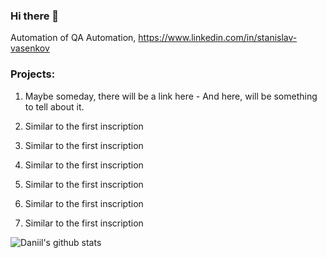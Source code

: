 ### Hi there 👋

Automation of QA Automation, https://www.linkedin.com/in/stanislav-vasenkov

### Projects: 
1) Maybe someday, there will be a link here - And here, will be something to tell about it.

2) Similar to the first inscription

3) Similar to the first inscription

4) Similar to the first inscription

5) Similar to the first inscription

6) Similar to the first inscription

7) Similar to the first inscription

![Daniil's github stats](https://github-readme-stats.vercel.app/api?username=Hermit91&show_icons=true&theme=cobalt)

<!--
**Hermit91/Hermit91** is a ✨ _special_ ✨ repository because its `README.md` (this file) appears on your GitHub profile.
